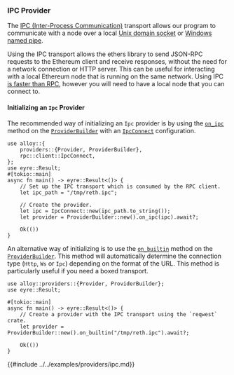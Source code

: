 ### IPC Provider

The [IPC (Inter-Process Communication)](https://en.wikipedia.org/wiki/Inter-process_communication) transport allows our program to communicate with a node over a local [Unix domain socket](https://en.wikipedia.org/wiki/Unix_domain_socket) or [Windows named pipe](https://learn.microsoft.com/en-us/windows/win32/ipc/named-pipes).

Using the IPC transport allows the ethers library to send JSON-RPC requests to the Ethereum client and receive responses, without the need for a network connection or HTTP server. This can be useful for interacting with a local Ethereum node that is running on the same network. Using IPC [is faster than RPC](https://github.com/0xKitsune/geth-ipc-rpc-bench), however you will need to have a local node that you can connect to.

#### Initializing an `Ipc` Provider

The recommended way of initializing an `Ipc` provider is by using the [`on_ipc`](https://alloy-rs.github.io/alloy/alloy_provider/builder/struct.ProviderBuilder.html#method.on_ipc) method on the [`ProviderBuilder`](https://alloy-rs.github.io/alloy/alloy_provider/builder/struct.ProviderBuilder.html) with an [`IpcConnect`](https://alloy-rs.github.io/alloy/alloy/rpc/client/struct.IpcConnect.html) configuration.

```rust,ignore
use alloy::{
    providers::{Provider, ProviderBuilder},
    rpc::client::IpcConnect,
};
use eyre::Result;
#[tokio::main]
async fn main() -> eyre::Result<()> {
    // Set up the IPC transport which is consumed by the RPC client.
    let ipc_path = "/tmp/reth.ipc";

    // Create the provider.
    let ipc = IpcConnect::new(ipc_path.to_string());
    let provider = ProviderBuilder::new().on_ipc(ipc).await?;

    Ok(())
}
```

An alternative way of initializing is to use the [`on_builtin`](https://alloy-rs.github.io/alloy/alloy_provider/builder/struct.ProviderBuilder.html#method.on_builtin) method on the [`ProviderBuilder`](https://alloy-rs.github.io/alloy/alloy_provider/builder/struct.ProviderBuilder.html). This method will automatically determine the connection type (`Http`, `Ws` or `Ipc`) depending on the format of the URL. This method is particularly useful if you need a boxed transport.

```rust,ignore
use alloy::providers::{Provider, ProviderBuilder};
use eyre::Result;

#[tokio::main]
async fn main() -> eyre::Result<()> {
    // Create a provider with the IPC transport using the `reqwest` crate.
    let provider = ProviderBuilder::new().on_builtin("/tmp/reth.ipc").await?;

    Ok(())
}
```

{{#include ../../examples/providers/ipc.md}}